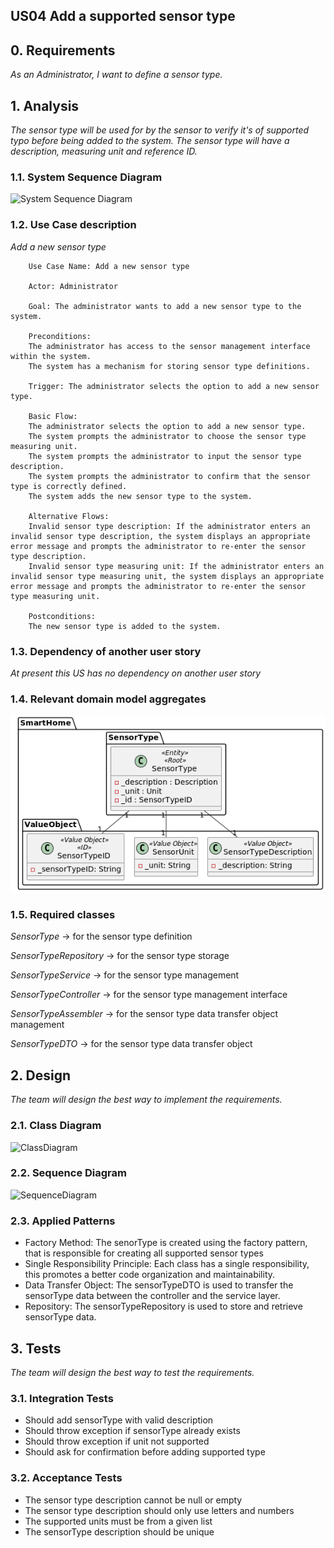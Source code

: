 ## US04 Add a supported sensor type

## 0. Requirements
_As an Administrator, I want to define a sensor type._

## 1. Analysis
_The sensor type will be used for by the sensor to verify it's of supported typo before being added to the system. The sensor type will have a description, measuring unit and reference ID._

### 1.1. System Sequence Diagram
![System Sequence Diagram](https://github.com/Departamento-de-Engenharia-Informatica/2023-2024-switch-dev-project-assignment-grupo-1/blob/main/docs/ooa/systemSequenceDiagram/US04AddSupportedSensorType.png)

### 1.2. Use Case description
_Add a new sensor type_
    
        Use Case Name: Add a new sensor type
    
        Actor: Administrator
    
        Goal: The administrator wants to add a new sensor type to the system.
    
        Preconditions:
        The administrator has access to the sensor management interface within the system.
        The system has a mechanism for storing sensor type definitions.

        Trigger: The administrator selects the option to add a new sensor type.
    
        Basic Flow:
        The administrator selects the option to add a new sensor type.
        The system prompts the administrator to choose the sensor type measuring unit.
        The system prompts the administrator to input the sensor type description.
        The system prompts the administrator to confirm that the sensor type is correctly defined.
        The system adds the new sensor type to the system.
    
        Alternative Flows:
        Invalid sensor type description: If the administrator enters an invalid sensor type description, the system displays an appropriate error message and prompts the administrator to re-enter the sensor type description.
        Invalid sensor type measuring unit: If the administrator enters an invalid sensor type measuring unit, the system displays an appropriate error message and prompts the administrator to re-enter the sensor type measuring unit.
        
        Postconditions:
        The new sensor type is added to the system.
### 1.3. Dependency of another user story
_At present this US has no dependency on another user story_

### 1.4. Relevant domain model aggregates
![SensorType](../ooa/agreggateModels/sensorTypeAggregate.png)

### 1.5. Required classes
_SensorType_ -> for the sensor type definition

_SensorTypeRepository_ -> for the sensor type storage

_SensorTypeService_ -> for the sensor type management

_SensorTypeController_ -> for the sensor type management interface

_SensorTypeAssembler_ -> for the sensor type data transfer object management

_SensorTypeDTO_ -> for the sensor type data transfer object


## 2. Design
_The team will design the best way to implement the requirements._
### 2.1. Class Diagram
![ClassDiagram](https://github.com/Departamento-de-Engenharia-Informatica/2023-2024-switch-dev-project-assignment-grupo-1/blob/main/docs/ood/classDiagram/US04AddSupportedSensorType.png)
### 2.2. Sequence Diagram
![SequenceDiagram](https://github.com/Departamento-de-Engenharia-Informatica/2023-2024-switch-dev-project-assignment-grupo-1/blob/main/docs/ood/sequenceDiagram/US04AddSupportedSensorType.png)
### 2.3. Applied Patterns
- Factory Method: The senorType is created using the factory pattern, that is responsible for creating all supported sensor types
- Single Responsibility Principle: Each class has a single responsibility, this promotes a better code organization and maintainability.
- Data Transfer Object: The sensorTypeDTO is used to transfer the sensorType data between the controller and the service layer.
- Repository: The sensorTypeRepository is used to store and retrieve sensorType data.

## 3. Tests
_The team will design the best way to test the requirements._
### 3.1. Integration Tests
- Should add sensorType with valid description
- Should throw exception if sensorType already exists
- Should throw exception if unit not supported
- Should ask for confirmation before adding supported type

### 3.2. Acceptance Tests
- The sensor type description cannot be null or empty
- The sensor type description should only use letters and numbers
- The supported units must be from a given list
- The sensorType description should be unique